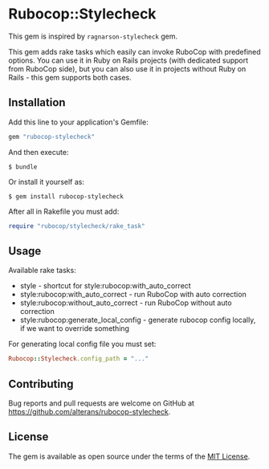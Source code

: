 # Rubocop::Stylecheck

This gem is inspired by `ragnarson-stylecheck` gem.

This gem adds rake tasks which easily can invoke RuboCop with predefined options. You can use it in Ruby on Rails projects (with dedicated support from RuboCop side), but you can also use it in projects without Ruby on Rails - this gem supports both cases.

## Installation

Add this line to your application's Gemfile:

```ruby
gem "rubocop-stylecheck"
```

And then execute:

    $ bundle

Or install it yourself as:

    $ gem install rubocop-stylecheck

After all in Rakefile you must add:

```ruby
require "rubocop/stylecheck/rake_task"
```

## Usage

Available rake tasks:
* style - shortcut for style:rubocop:with_auto_correct
* style:rubocop:with_auto_correct - run RuboCop with auto correction
* style:rubocop:without_auto_correct - run RuboCop without auto correction
* style:rubocop:generate_local_config - generate rubocop config locally, if we want to override something

For generating local config file you must set:
```ruby
Rubocop::Stylecheck.config_path = "..."
```

## Contributing

Bug reports and pull requests are welcome on GitHub at https://github.com/alterans/rubocop-stylecheck.


## License

The gem is available as open source under the terms of the [MIT License](http://opensource.org/licenses/MIT).

